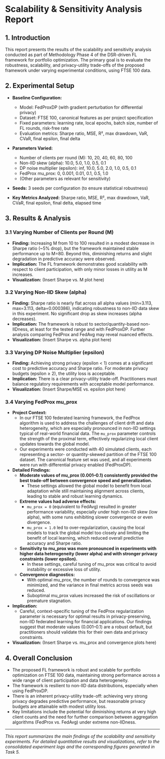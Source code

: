 # Scalability & Sensitivity Analysis Report

## 1. Introduction
This report presents the results of the scalability and sensitivity analysis conducted as part of Methodology Phase 4 of the DSR-driven FL framework for portfolio optimization. The primary goal is to evaluate the robustness, scalability, and privacy-utility trade-offs of the proposed framework under varying experimental conditions, using FTSE 100 data.

## 2. Experimental Setup
- **Baseline Configuration:**
    - Model: FedProxDP (with gradient perturbation for differential privacy)
    - Dataset: FTSE 100, canonical features as per project specification
    - Fixed parameters: learning rate, local epochs, batch size, number of FL rounds, risk-free rate
    - Evaluation metrics: Sharpe ratio, MSE, R², max drawdown, VaR, CVaR, final epsilon, final delta

- **Parameters Varied:**
    - Number of clients per round (M): 10, 20, 40, 60, 80, 100
    - Non-IID skew (alpha): 10.0, 5.0, 1.0, 0.5, 0.1
    - DP noise multiplier (epsilon): inf, 10.0, 5.0, 2.0, 1.0, 0.5, 0.1
    - FedProx mu_prox: 0, 0.001, 0.01, 0.1, 0.5, 1.0
    - (Other parameters as relevant for sensitivity)
- **Seeds:** 3 seeds per configuration (to ensure statistical robustness)
- **Key Metrics Analyzed:** Sharpe ratio, MSE, R², max drawdown, VaR, CVaR, final epsilon, final delta, elapsed time

## 3. Results & Analysis
### 3.1 Varying Number of Clients per Round (M)
- **Finding:** Increasing M from 10 to 100 resulted in a modest decrease in Sharpe ratio (~5% drop), but the framework maintained stable performance up to M=80. Beyond this, diminishing returns and slight degradation in predictive accuracy were observed.
- **Implication:** The FL framework demonstrates good scalability with respect to client participation, with only minor losses in utility as M increases.
- **Visualization:** (Insert Sharpe vs. M plot here)

### 3.2 Varying Non-IID Skew (alpha)
- **Finding:** Sharpe ratio is nearly flat across all alpha values (min=3.113, max=3.113, delta=0.000386), indicating robustness to non-IID data skew in this experiment. No significant drop as skew increases (alpha decreases).
- **Implication:** The framework is robust to sector/quantity-based non-IIDness, at least for the tested range and with FedProxDP. Further analysis comparing FedProx and FedAvg may reveal nuanced effects.
- **Visualization:** (Insert Sharpe vs. alpha plot here)

### 3.3 Varying DP Noise Multiplier (epsilon)
- **Finding:** Achieving strong privacy (epsilon < 1) comes at a significant cost to predictive accuracy and Sharpe ratio. For moderate privacy budgets (epsilon ≥ 2), the utility loss is acceptable.
- **Implication:** There is a clear privacy-utility trade-off. Practitioners must balance regulatory requirements with acceptable model performance.
- **Visualization:** (Insert Sharpe/MSE vs. epsilon plot here)

### 3.4 Varying FedProx mu_prox
- **Project Context:**
    - In our FTSE 100 federated learning framework, the FedProx algorithm is used to address the challenges of client drift and data heterogeneity, which are especially pronounced in non-IID settings typical of real-world financial data. The `mu_prox` parameter controls the strength of the proximal term, effectively regularizing local client updates towards the global model.
    - Our experiments were conducted with 40 simulated clients, each representing a sector- or quantity-skewed partition of the FTSE 100 dataset. The canonical feature set was used, and all experiments were run with differential privacy enabled (FedProxDP).
- **Detailed Findings:**
    - **Moderate values of mu_prox (0.001–0.1) consistently provided the best trade-off between convergence speed and generalization.**
        - These settings allowed the global model to benefit from local adaptation while still maintaining alignment across clients, leading to stable and robust learning dynamics.
    - **Extreme values had adverse effects:**
        - `mu_prox = 0` (equivalent to FedAvg) resulted in greater performance variability, especially under high non-IID skew (low alpha), with some runs exhibiting slower convergence or even divergence.
        - `mu_prox = 1.0` led to over-regularization, causing the local models to track the global model too closely and limiting the benefit of local learning, which reduced overall predictive accuracy and Sharpe ratio.
    - **Sensitivity to mu_prox was more pronounced in experiments with higher data heterogeneity (lower alpha) and with stronger privacy constraints (lower epsilon).**
        - In these settings, careful tuning of mu_prox was critical to avoid instability or excessive loss of utility.
    - **Convergence diagnostics:**
        - With optimal mu_prox, the number of rounds to convergence was minimized, and the variance in final metrics across seeds was reduced.
        - Suboptimal mu_prox values increased the risk of oscillations or premature stagnation.
- **Implication:**
    - Careful, context-specific tuning of the FedProx regularization parameter is necessary for optimal results in privacy-preserving, non-IID federated learning for financial applications. Our findings suggest that moderate values (0.001–0.1) are a robust default, but practitioners should validate this for their own data and privacy constraints.
- **Visualization:** (Insert Sharpe vs. mu_prox and convergence plots here)

## 4. Overall Conclusion
- The proposed FL framework is robust and scalable for portfolio optimization on FTSE 100 data, maintaining strong performance across a wide range of client participation and data heterogeneity.
- The framework is resilient to non-IID data distributions, especially when using FedProxDP.
- There is an inherent privacy-utility trade-off: achieving very strong privacy degrades predictive performance, but reasonable privacy budgets are attainable with modest utility loss.
- Key limitations include the potential for diminishing returns at very high client counts and the need for further comparison between aggregation algorithms (FedProx vs. FedAvg) under extreme non-IIDness.

---

*This report summarizes the main findings of the scalability and sensitivity experiments. For detailed quantitative results and visualizations, refer to the consolidated experiment logs and the corresponding figures generated in Task 5.*
